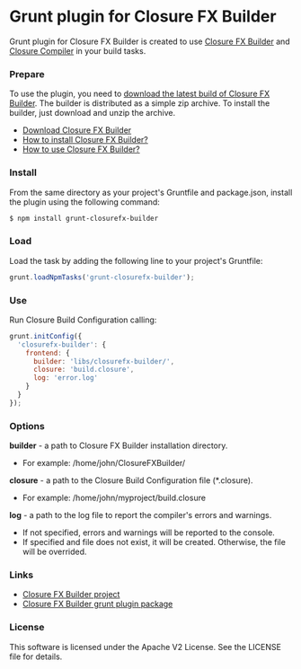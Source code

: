 Grunt plugin for Closure FX Builder
===================================

Grunt plugin for Closure FX Builder is created to use [Closure FX Builder](https://github.com/DigiArea/closurefx-builder) and [Closure Compiler](https://developers.google.com/closure/compiler/) in your build tasks.

### Prepare

To use the plugin, you need to [download the latest build of Closure FX Builder](https://github.com/DigiArea/closurefx-builder/releases). The builder is distributed as a simple zip archive. To install the builder, just download and unzip the archive.
 
 - [Download Closure FX Builder](https://github.com/DigiArea/closurefx-builder/releases)
 - [How to install Closure FX Builder?](https://github.com/DigiArea/closurefx-builder#installation-and-running)
 - [How to use Closure FX Builder?](https://github.com/DigiArea/closurefx-builder#usage)


### Install

From the same directory as your project's Gruntfile and package.json, install the plugin using the following command:
```bash
$ npm install grunt-closurefx-builder
```

### Load

Load the task by adding the following line to your project's Gruntfile:
```javascript
grunt.loadNpmTasks('grunt-closurefx-builder');
```

### Use
Run Closure Build Configuration calling:
```javascript
grunt.initConfig({
  'closurefx-builder': {
    frontend: {
      builder: 'libs/closurefx-builder/',
      closure: 'build.closure',
      log: 'error.log'
    }
  }
});
```

### Options

**builder** - a path to Closure FX Builder installation directory. 
  - For example: /home/john/ClosureFXBuilder/

**closure** - a path to the Closure Build Configuration file (*.closure).
  - For example: /home/john/myproject/build.closure

**log** - a path to the log file to report the compiler's errors and warnings. 
  - If not specified, errors and warnings will be reported to the console. 
  - If specified and file does not exist, it will be created. Otherwise, the file will be overrided.

### Links
 
 - [Closure FX Builder project](https://github.com/DigiArea/closurefx-builder)
 - [Closure FX Builder grunt plugin package](https://www.npmjs.org/package/grunt-closurefx-builder)

### License

This software is licensed under the Apache V2 License. See the LICENSE file for details.
